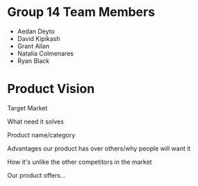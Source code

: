 # Group 14 Team Members
* Aedan Deyto
* David Kipikash
* Grant Allan
* Natalia Colmenares
* Ryan Black

# Product Vision
Target Market

What need it solves

Product name/category

Advantages our product has over others/why people will want it

How it's unlike the other competitors in the market

Our product offers...
